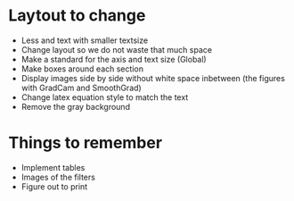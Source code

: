 # Laytout to change
- Less and text with smaller textsize
- Change layout so we do not waste that much space
- Make a standard for the axis and text size (Global)
- Make boxes around each section 
- Display images side by side without white space inbetween (the figures with GradCam and SmoothGrad)
- Change latex equation style to match the text
- Remove the gray background

# Things to remember
- Implement tables
- Images of the filters
- Figure out to print


